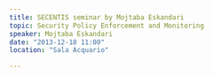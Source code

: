 ```yaml
---
title: SECENTIS seminar by Mojtaba Eskandari
topic: Security Policy Enforcement and Monitoring
speaker: Mojtaba Eskandari
date: "2013-12-18 11:00"
location: "Sala Acquario"

---
```

